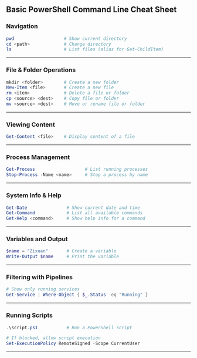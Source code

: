 ## Basic PowerShell Command Line Cheat Sheet

### Navigation

```powershell
pwd                   # Show current directory
cd <path>             # Change directory
ls                    # List files (alias for Get-ChildItem)
```

---

### File & Folder Operations

```powershell
mkdir <folder>        # Create a new folder
New-Item <file>       # Create a new file
rm <item>             # Delete a file or folder
cp <source> <dest>    # Copy file or folder
mv <source> <dest>    # Move or rename file or folder
```

---

### Viewing Content

```powershell
Get-Content <file>    # Display content of a file
```

---

### Process Management

```powershell
Get-Process                   # List running processes
Stop-Process -Name <name>     # Stop a process by name
```

---

### System Info & Help

```powershell
Get-Date               # Show current date and time
Get-Command            # List all available commands
Get-Help <command>     # Show help info for a command
```

---

### Variables and Output

```powershell
$name = "Zixuan"       # Create a variable
Write-Output $name     # Print the variable
```

---

### Filtering with Pipelines

```powershell
# Show only running services
Get-Service | Where-Object { $_.Status -eq "Running" }
```

---

### Running Scripts

```powershell
.\script.ps1           # Run a PowerShell script

# If blocked, allow script execution
Set-ExecutionPolicy RemoteSigned -Scope CurrentUser
```

---

